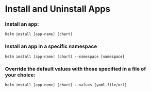 # Install and Uninstall Apps

### Install an app:
```
helm install [app-name] [chart]
```
### Install an app in a specific namespace
```
helm install [app-name] [chart] --namespace [namespace]
```
### Override the default values with those specified in a file of your choice:
```
helm install [app-name] [chart] --values [yaml-file/url]
```
